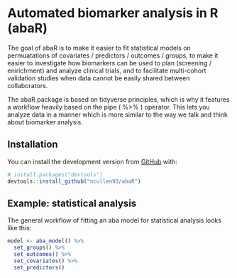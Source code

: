 
<!-- README.md is generated from README.Rmd. Please edit that file -->

# Automated biomarker analysis in R (abaR)

<!-- badges: start -->
<!-- badges: end -->

The goal of abaR is to make it easier to fit statistical models on
permuatations of covariates / predictors / outcomes / groups, to make it
easier to investigate how biomarkers can be used to plan (screening /
enirichment) and analyze clinical trials, and to facilitate multi-cohort
validation studies when data cannot be easily shared between
collaborators.

The abaR package is based on tidyverse principles, which is why it
features a workflow heavily based on the pipe ( %&gt;% ) operator. This
lets you analyze data in a manner which is more similar to the way we
talk and think about biomarker analysis.

## Installation

You can install the development version from
[GitHub](https://github.com/ncullen93/abaR) with:

``` r
# install.packages("devtools")
devtools::install_github("ncullen93/abaR")
```

## Example: statistical analysis

The general workflow of fitting an aba model for statistical analysis
looks like this:

``` r
model <- aba_model() %>% 
  set_groups() %>% 
  set_outcomes() %>% 
  set_covariates() %>% 
  set_predictors()
  
```
